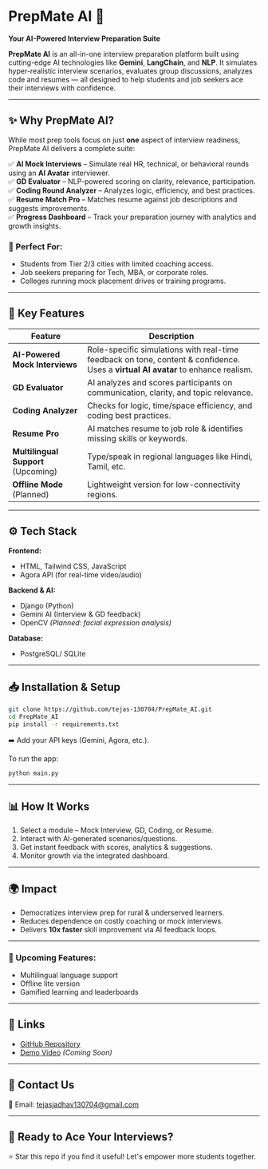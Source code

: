 
# PrepMate AI 🚀  
**Your AI-Powered Interview Preparation Suite**

**PrepMate AI** is an all-in-one interview preparation platform built using cutting-edge AI technologies like **Gemini**, **LangChain**, and **NLP**. It simulates hyper-realistic interview scenarios, evaluates group discussions, analyzes code and resumes — all designed to help students and job seekers ace their interviews with confidence.



---

## ✨ Why PrepMate AI?

While most prep tools focus on just **one** aspect of interview readiness, PrepMate AI delivers a complete suite:

✅ **AI Mock Interviews** – Simulate real HR, technical, or behavioral rounds using an **AI Avatar** interviewer.  
✅ **GD Evaluator** – NLP-powered scoring on clarity, relevance, participation.  
✅ **Coding Round Analyzer** – Analyzes logic, efficiency, and best practices.  
✅ **Resume Match Pro** – Matches resume against job descriptions and suggests improvements.  
✅ **Progress Dashboard** – Track your preparation journey with analytics and growth insights.

### 🎯 Perfect For:
- Students from Tier 2/3 cities with limited coaching access.  
- Job seekers preparing for Tech, MBA, or corporate roles.  
- Colleges running mock placement drives or training programs.

---

## 🚀 Key Features

| Feature | Description |
|--------|-------------|
| **AI-Powered Mock Interviews** | Role-specific simulations with real-time feedback on tone, content & confidence. Uses a **virtual AI avatar** to enhance realism. |
| **GD Evaluator** | AI analyzes and scores participants on communication, clarity, and topic relevance. |
| **Coding Analyzer** | Checks for logic, time/space efficiency, and coding best practices. |
| **Resume Pro** | AI matches resume to job role & identifies missing skills or keywords. |
| **Multilingual Support** (Upcoming) | Type/speak in regional languages like Hindi, Tamil, etc. |
| **Offline Mode** (Planned) | Lightweight version for low-connectivity regions. |

---

## ⚙ Tech Stack

**Frontend:**
- HTML, Tailwind CSS, JavaScript
- Agora API (for real-time video/audio)

**Backend & AI:**
- Django (Python)
- Gemini AI (Interview & GD feedback)
- OpenCV *(Planned: facial expression analysis)*

**Database:**
- PostgreSQL/ SQLite

---

## 📥 Installation & Setup

```bash
git clone https://github.com/tejas-130704/PrepMate_AI.git
cd PrepMate_AI
pip install -r requirements.txt
```

➡️ Add your API keys (Gemini, Agora, etc.).

To run the app:

```bash
python main.py
```

---

## 📊 How It Works

1. Select a module – Mock Interview, GD, Coding, or Resume.
2. Interact with AI-generated scenarios/questions.
3. Get instant feedback with scores, analytics & suggestions.
4. Monitor growth via the integrated dashboard.

---

## 🌍 Impact

- Democratizes interview prep for rural & underserved learners.
- Reduces dependence on costly coaching or mock interviews.
- Delivers **10x faster** skill improvement via AI feedback loops.

---


### 🔧 Upcoming Features:
- Multilingual language support
- Offline lite version
- Gamified learning and leaderboards

---

## 🔗 Links

- [GitHub Repository](https://github.com/tejas-130704/PrepMate_AI)
- [Demo Video](#) *(Coming Soon)*


---

## 💬 Contact Us

📧 Email: [tejasjadhav130704@gmail.com](mailto:tejasjadhav130704@gmail.com)  


---

## 🎯 Ready to Ace Your Interviews?

⭐ Star this repo if you find it useful! Let's empower more students together.

